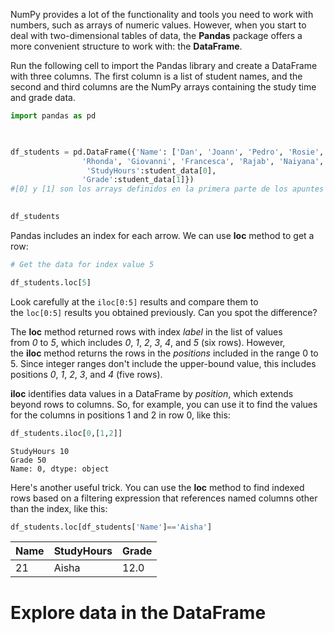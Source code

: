 NumPy provides a lot of the functionality and tools you need to work with numbers, such as arrays of numeric values. However, when you start to deal with two-dimensional tables of data, the **Pandas** package offers a more convenient structure to work with: the **DataFrame**.

Run the following cell to import the Pandas library and create a DataFrame with three columns. The first column is a list of student names, and the second and third columns are the NumPy arrays containing the study time and grade data.
```Python
import pandas as pd

  

df_students = pd.DataFrame({'Name': ['Dan', 'Joann', 'Pedro', 'Rosie', 'Ethan', 'Vicky', 'Frederic', 'Jimmie',
				'Rhonda', 'Giovanni', 'Francesca', 'Rajab', 'Naiyana', 'Kian', 'Jenny',                 'Jakeem','Helena','Ismat','Anila','Skye','Daniel','Aisha'],
				 'StudyHours':student_data[0],
				'Grade':student_data[1]})
#[0] y [1] son los arrays definidos en la primera parte de los apuntes de numpy
  

df_students
```

Pandas includes an index for each arrow. We can use **loc** method to get a row:
```Python
# Get the data for index value 5

df_students.loc[5]
```
Look carefully at the `iloc[0:5]` results and compare them to the `loc[0:5]` results you obtained previously. Can you spot the difference?

The **loc** method returned rows with index _label_ in the list of values from _0_ to _5_, which includes _0_, _1_, _2_, _3_, _4_, and _5_ (six rows). However, the **iloc** method returns the rows in the _positions_ included in the range 0 to 5. Since integer ranges don't include the upper-bound value, this includes positions _0_, _1_, _2_, _3_, and _4_ (five rows).

**iloc** identifies data values in a DataFrame by _position_, which extends beyond rows to columns. So, for example, you can use it to find the values for the columns in positions 1 and 2 in row 0, like this:

```Python
df_students.iloc[0,[1,2]]
```

``` Fortran
StudyHours 10 
Grade 50 
Name: 0, dtype: object
```

Here's another useful trick. You can use the **loc** method to find indexed rows based on a filtering expression that references named columns other than the index, like this:
```Python
df_students.loc[df_students['Name']=='Aisha']
```

|Name|StudyHours|Grade|
|---|---|---|
|21|Aisha|12.0|64.0|

# Explore data in the DataFrame